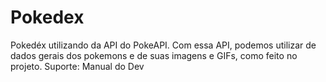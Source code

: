 # Pokedex
Pokedéx utilizando da API do PokeAPI.
Com essa API, podemos utilizar de dados gerais dos pokemons e de suas imagens e GIFs, como feito no projeto.
Suporte: Manual do Dev
